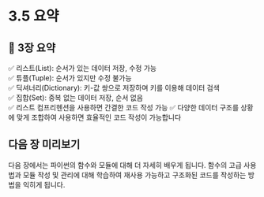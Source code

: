 # 3.5 요약

## 📌 3장 요약
✅ 리스트(List): 순서가 있는 데이터 저장, 수정 가능  
✅ 튜플(Tuple): 순서가 있지만 수정 불가능  
✅ 딕셔너리(Dictionary): 키-값 쌍으로 저장하며 키를 이용해 데이터 검색  
✅ 집합(Set): 중복 없는 데이터 저장, 순서 없음  
✅ 리스트 컴프리헨션을 사용하면 간결한 코드 작성 가능
✅ 다양한 데이터 구조를 상황에 맞게 조합하여 사용하면 효율적인 코드 작성이 가능합니다

## 다음 장 미리보기
다음 장에서는 파이썬의 함수와 모듈에 대해 더 자세히 배우게 됩니다. 함수의 고급 사용법과 모듈 작성 및 관리에 대해 학습하여 재사용 가능하고 구조화된 코드를 작성하는 방법을 익히게 됩니다. 